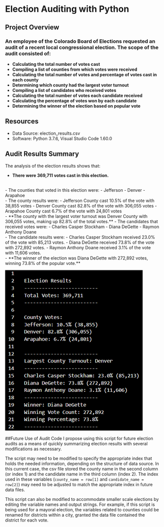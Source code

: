 # Election Auditing with Python


## Project Overview

### An employee of the Colorado Board of Elections requested an audit of a recent local congressional election. The scope of the audit consisted of:


-   **Calculating the total number of votes cast**
-  **Compiling a list of counties from which votes were received**
-  **Calculating the total number of votes and percentage of votes cast in each county**
-  **Determining which county had the largest voter turnout** 
-  **Compiling a list of candidates who received votes**
-  **Calculating the total number of votes each candidate received**
-  **Calculating the percentage of votes won by each candidate**
-  **Determining the winner of the election based on popular vote**

## Resources 
- Data Source: election_results.csv
- Software: Python 3.7.6, Visual Studio Code 1.60.0

## Audit Results Summary

The analysis of the election results shows that:

- **There were 369,711 votes cast in this election.**
<br/>
- The counties that voted in this election were:
	- Jefferson 
	- Denver
	- Arapahoe
<br/>
- The county results were:
	- Jefferson County cast 10.5% of the vote with 38,855 votes
	- Denver County cast 82.8% of the vote with 306,055 votes
	- Arapahoe County cast 6.7% of the vote with 24,801 votes
<br/>
- **The county with the largest voter turnout was Denver County with 306,055 votes, making up 82.8% of the total votes.**
- The candidates that received votes were:
	- Charles Casper Stockham
	- Diana DeGette
	- Raymon Anthony Doane
<br/>
- The candidate results were:
	- Charles Casper Stockham received 23.0% of the vote with 85,213 votes.
	- Diana DeGette received 73.8% of the vote with 272,892 votes.
	- Raymon Anthony Doane received 3.1% of the vote with 11,606 votes.
<br/>
- **The winner of the election was Diana DeGette with 272,892 votes, winning 73.8% of the popular vote.**

![Election Results](Resources/Election_Results.PNG)

##Future Use of Audit Code
I propose using this script for future election audits as a means of quickly summarizing election results with several modifications as necessary. 

The script may need to be modified to specify the appropriate index that holds the needed information, depending on the structure of data source. In this current case, the csv file stored the county name in the second column (or index 1) and the candidate name in the third column (index 2). The index used in these variables (`county_name = row[1]` and `candidate_name = row[2]`) may need to be adjusted to match the appropriate index in future data files.

This script can also be modified to accommodate smaller scale elections by editing the variable names and output strings. For example, if this script is being used for a mayoral election, the variables related to counties could be renamed for districts within a city, granted the data file contained the district for each vote.   


